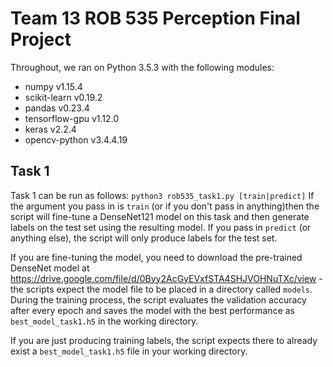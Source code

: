 # Team 13 ROB 535 Perception Final Project 

Throughout, we ran on Python 3.5.3 with the following modules: 
* numpy v1.15.4
* scikit-learn v0.19.2
* pandas v0.23.4
* tensorflow-gpu v1.12.0
* keras v2.2.4
* opencv-python v3.4.4.19

## Task 1
Task 1 can be run as follows: 
`python3 rob535_task1.py [train|predict]`
If the argument you pass in is `train` (or if you don't pass in anything)then the script will fine-tune a DenseNet121 model on this task and then generate labels on the test set using the resulting model. If you pass in `predict` (or anything else), the script will only produce labels for the test set. 

If you are fine-tuning the model, you need to download the pre-trained DenseNet model at https://drive.google.com/file/d/0Byy2AcGyEVxfSTA4SHJVOHNuTXc/view - the scripts expect the model file to be placed in a directory called `models`. During the training process, the script evaluates the validation accuracy after every epoch and saves the model with the best performance as `best_model_task1.h5` in the working directory. 

If you are just producing training labels, the script expects there to already exist a `best_model_task1.h5` file in your working directory. 